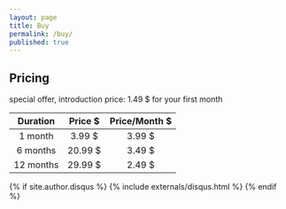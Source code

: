 ```yaml
---
layout: page
title: Buy
permalink: /buy/
published: true
---
```


<div class="page" markdown="1">

## Pricing
special offer, introduction price: 1.49 $ for your first month


| Duration           | Price $  | Price/Month $ |
|:-------------:| :-----:| :-----:|
| 1  month      | 3.99 $ | 3.99 $ |
| 6  months      |   20.99 $ |   3.49 $ |
| 12 months      |    29.99 $ |    2.49 $ |

{% if site.author.disqus %}
    {% include externals/disqus.html %}
{% endif %}

</div>
